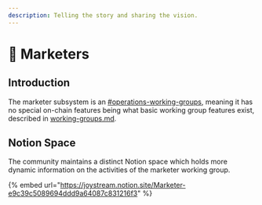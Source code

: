 ```yaml
---
description: Telling the story and sharing the vision.
---
```


# 🚀 Marketers

## Introduction

The marketer subsystem is an [#operations-working-groups](working-groups.md#operations-working-groups "mention"), meaning it has no special on-chain features being what basic working group features exist, described in [working-groups.md](working-groups.md "mention").&#x20;

## Notion Space&#x20;

The community maintains a distinct Notion space which holds more dynamic information on the activities of the marketer working group.

{% embed url="https://joystream.notion.site/Marketer-e9c39c5089694ddd9a64087c831216f3" %}
